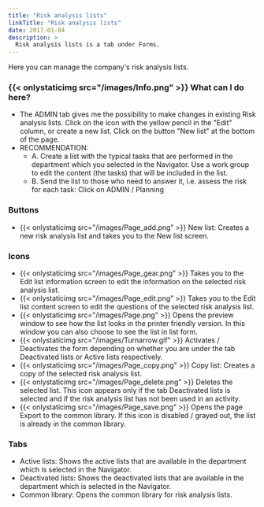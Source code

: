 ```yaml
---
title: "Risk analysis lists"
linkTitle: "Risk analysis lists"
date: 2017-01-04
description: >
  Risk analysis lists is a tab under Forms.
---
```

Here you can manage the company's risk analysis lists.

### {{< onlystaticimg src="/images/Info.png" >}} What can I do here?

- The ADMIN tab gives me the possibility to make changes in existing Risk analysis lists. Click on the icon with the yellow pencil in the "Edit" column, or create a new list. Click on the button "New list" at the bottom of the page.
- RECOMMENDATION:
  - A. Create a list with the typical tasks that are performed in the department which you selected in the Navigator. Use a work group to edit the content (the tasks) that will be included in the list.
  - B. Send the list to those who need to answer it, i.e. assess the risk for each task: Click on ADMIN / Planning

### Buttons

- {{< onlystaticimg src="/images/Page_add.png" >}} New list: Creates a new risk analysis list and takes you to the New list screen.

### Icons

- {{< onlystaticimg src="/images/Page_gear.png" >}} Takes you to the Edit list information screen to edit the information on the selected risk analysis list.
- {{< onlystaticimg src="/images/Page_edit.png" >}} Takes you to the Edit list content screen to edit the questions of the selected risk analysis list.
- {{< onlystaticimg src="/images/Page.png" >}} Opens the preview window to see how the list looks in the printer friendly version. In this window you can also choose to see the list in list form.
- {{< onlystaticimg src="/images/Turnarrow.gif" >}} Activates / Deactivates the form depending on whether you are under the tab Deactivated lists or Active lists respectively.
- {{< onlystaticimg src="/images/Page_copy.png" >}} Copy list: Creates a copy of the selected risk analysis list.
- {{< onlystaticimg src="/images/Page_delete.png" >}} Deletes the selected list. This icon appears only if the tab Deactivated lists is selected and if the risk analysis list has not been used in an activity.
- {{< onlystaticimg src="/images/Page_save.png" >}} Opens the page Export to the common library. If this icon is disabled / grayed out, the list is already in the common library.

### Tabs

- Active lists: Shows the active lists that are available in the department which is selected in the Navigator.
- Deactivated lists: Shows the deactivated lists that are available in the department which is selected in the Navigator.
- Common library: Opens the common library for risk analysis lists.
